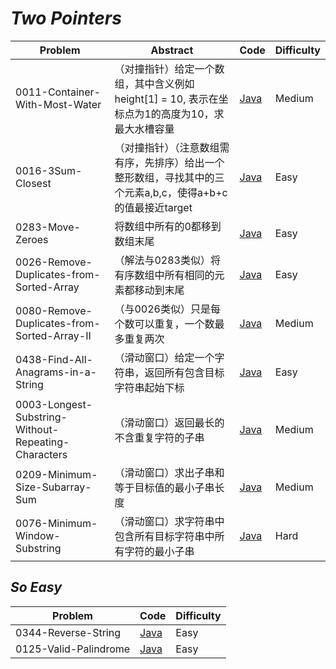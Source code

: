 # *Two Pointers*

|Problem|Abstract|Code|Difficulty|
| --- | --- | --- | --- |
|0011-Container-With-Most-Water|（对撞指针）给定一个数组，其中含义例如height[1] = 10, 表示在坐标点为1的高度为10，求最大水槽容量|[Java](../LeetCode/Java/0011-Container-With-Most-Water/src)|Medium|
|0016-3Sum-Closest|（对撞指针）（注意数组需有序，先排序）给出一个整形数组，寻找其中的三个元素a,b,c，使得a+b+c的值最接近target|[Java](../LeetCode/Java/0016-3Sum-Closest/src)|Easy|
|0283-Move-Zeroes|将数组中所有的0都移到数组末尾|[Java](../LeetCode/Java/0283-Move-Zeroes/src)|Easy|
|0026-Remove-Duplicates-from-Sorted-Array|（解法与0283类似）将有序数组中所有相同的元素都移动到末尾|[Java](../LeetCode/Java/0026-Remove-Duplicates-from-Sorted-Array/src)|Easy|
|0080-Remove-Duplicates-from-Sorted-Array-II|（与0026类似）只是每个数可以重复，一个数最多重复两次|[Java](../LeetCode/Java/0080-Remove-Duplicates-from-Sorted-Array-II/src)|Medium|
|0438-Find-All-Anagrams-in-a-String|（滑动窗口）给定一个字符串，返回所有包含目标字符串起始下标|[Java](../LeetCode/Java/0438-Find-All-Anagrams-in-a-String/src)|Easy|
|0003-Longest-Substring-Without-Repeating-Characters|（滑动窗口）返回最长的不含重复字符的子串|[Java](../LeetCode/Java/0003-Longest-Substring-Without-Repeating-Characters/src)|Medium|
|0209-Minimum-Size-Subarray-Sum|（滑动窗口）求出子串和等于目标值的最小子串长度|[Java](../LeetCode/Java/0209-Minimum-Size-Subarray-Sum/src)|Medium|
|0076-Minimum-Window-Substring|（滑动窗口）求字符串中包含所有目标字符串中所有字符的最小子串|[Java](../LeetCode/Java/0076-Minimum-Window-Substring/src)|Hard|

## *So Easy*
|Problem|Code|Difficulty|
| --- | --- | --- |
|0344-Reverse-String|[Java](../LeetCode/Java/0344-Reverse-String/src)|Easy|
|0125-Valid-Palindrome|[Java](../LeetCode/Java/0125-Valid-Palindrome/src)|Easy|